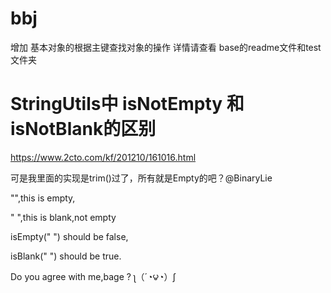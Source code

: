 # bbj
增加 基本对象的根据主键查找对象的操作
详情请查看 base的readme文件和test文件夹

# StringUtils中 isNotEmpty 和isNotBlank的区别
https://www.2cto.com/kf/201210/161016.html

可是我里面的实现是trim()过了，所有就是Empty的吧？@BinaryLie

"",this is empty,

"    ",this is blank,not empty

isEmpty("  ") should be false,

isBlank("  ") should be true.

Do you agree with me,bage ?  ʅ（´◔౪◔）ʃ
